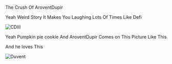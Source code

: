 The Crush Of AroventDupir

Yeah Weird Story It Makes You Laughing Lots Of Times Like Defi

![CDIII](https://media.discordapp.net/attachments/920701485296271394/921432859271639100/video_image.jpeg) 

Yeah Pumpkin pie cookie And AroventDupir Comes on This Picture Like This

And he loves This

![Duvent](https://media.discordapp.net/attachments/920701485296271394/934173545725067334/IMG_20220122_035031.jpg) 


